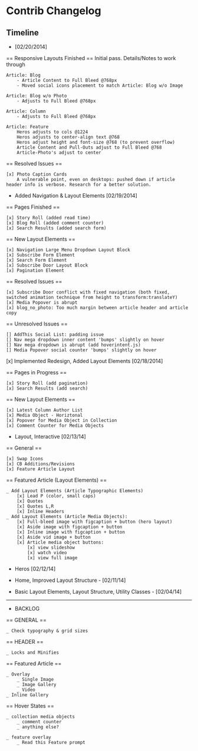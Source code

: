 

# Contrib Changelog

## Timeline
* [02/20/2014]

== Responsive Layouts Finished ==
    Initial pass. Details/Notes to work through

    Article: Blog
        - Article Content to Full Bleed @768px
        - Moved social icons placement to match Article: Blog w/o Image

    Article: Blog w/o Photo
        - Adjusts to Full Bleed @768px

    Article: Column
        - Adjusts to Full Bleed @768px

    Article: Feature
        Heros adjusts to cols @1224
        Heros adjusts to center-align text @768
        Heros adjust height and font-size @768 (to prevent overflow)
        Article Content and Pull-Outs adjust to Full Bleed @768
        Article-Photo's adjust to center




== Resolved Issues ==

    [x] Photo Caption Cards
        A vulnerable point, even on desktops: pushed down if article header info is verbose. Research for a better solution.




* Added Navigation & Layout Elements [02/19/2014]

== Pages Finished ==

    [x] Story Roll (added read time)
    [x] Blog Roll (added comment counter)
    [x] Search Results (added search form)

== New Layout Elements ==

    [x] Navigation Large Menu Dropdown Layout Block
    [x] Subscribe Form Element
    [x] Search Form Element
    [x] Subscribe Door Layout Block
    [x] Pagination Element

== Resolved Issues ==

    [x] Subscribe Door conflict with fixed navigation (both fixed, switched animation technique from height to transform:translateY)
    [x] Media Popover is abrupt
    [x] blog_no_photo: Too much margin between article header and article copy

== Unresolved Issues ==

    [] AddThis Social List: padding issue
    [] Nav mega dropdown inner content 'bumps' slightly on hover
    [] Nav mega dropdown is abrupt (add hoverintent.js)
    [] Media Popover social counter 'bumps' slightly on hover


[x] Implemented Redesign, Added Layout Elements [02/18/2014]

== Pages in Progress ==

    [x] Story Roll (add pagination)
    [x] Search Results (add search)

== New Layout Elements ==

    [x] Latest Column Author List
    [x] Media Object - Horiztonal
    [x] Popover for Media Object in Collection
    [x] Comment Counter for Media Objects




* Layout, Interactive [02/13/14]

== General ==

    [x] Swap Icons
    [x] CB Additions/Revisions
    [x] Feature Article Layout

== Featured Article (Layout Elements) ==

    _ Add Layout Elements (Article Typographic Elements)
        [x] Lead P (color, small caps)
        [x] Quotes
        [x] Quotes L,R
        [x] Inline Headers
    _ Add Layout Elements (Article Media Objects):
        [x] Full-bleed image with figcaption + button (hero layout)
        [x] Aside image with figcaption + button
        [x] Inline image with figcaption + button
        [x] Aside vid image + button
        [x] Article media object buttons:
            [x] view slideshow
            [x] watch video
            [x] view full image



* Heros [02/12/14]


* Home, Improved Layout Structure - [02/11/14]


* Basic Layout Elements, Layout Structure, Utility Classes - [02/04/14]














--------------------
* BACKLOG

== GENERAL ==

    _ Check typography & grid sizes


== HEADER ==

    _ Locks and Minifies

== Featured Article ==

    _ Overlay
        _ Single Image
        _ Image Gallery
        _ Video
    _ Inline Gallery

== Hover States ==

    _ collection media objects
        _ comment counter
        _ anything else?

    _ feature overlay
        _ Read this Feature prompt



